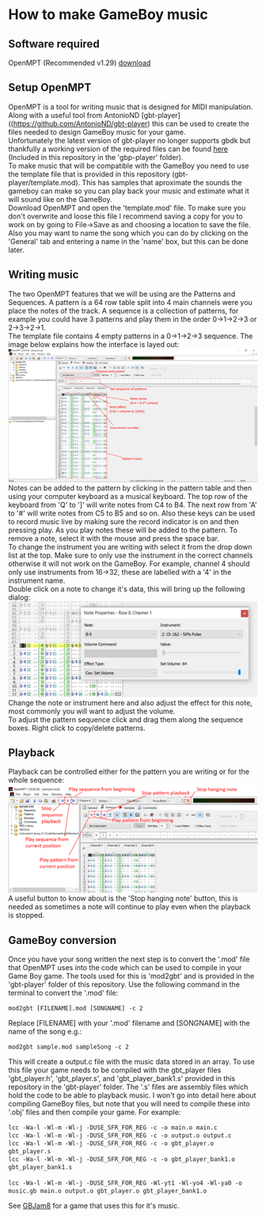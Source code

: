 # How to make GameBoy music

## Software required
OpenMPT (Recommended v1.29) [download](https://openmpt.org/download)

## Setup OpenMPT
OpenMPT is a tool for writing music that is designed for MIDI manipulation. Along with a useful tool from AntonioND [gbt-player]((https://github.com/AntonioND/gbt-player) this can be used to create the files needed to design GameBoy music for your game.  
Unfortunately the latest version of gbt-player no longer supports gbdk but thankfully a working version of the required files can be found [here](https://github.com/gingemonster/GamingMonstersGameBoySampleCode/tree/master/19_making_music) (Included in this repository in the 'gbp-player' folder).  
To make music that will be compatible with the GameBoy you need to use the template file that is provided in this repository (gbt-player/template.mod). This has samples that aproximate the sounds the gameboy can make so you can play back your music and estimate what it will sound like on the GameBoy.  
Download OpenMPT and open the 'template.mod' file. To make sure you don't overwrite and loose this file I recommend saving a copy for you to work on by going to File->Save as and choosing a location to save the file. Also you may want to name the song which you can do by clicking on the 'General' tab and entering a name in the 'name' box, but this can be done later.  

## Writing music
The two OpenMPT features that we will be using are the Patterns and Sequences. A pattern is a 64 row table split into 4 main channels were you place the notes of the track. A sequence is a collection of patterns, for example you could have 3 patterns and play them in the order 0->1->2->3 or 2->3->2->1.  
The template file contains 4 empty patterns in a 0->1->2->3 sequence. The image below explains how the interface is layed out:
![Labelled OpenMPT interface](docs/labelledinterface.PNG)
Notes can be added to the pattern by clicking in the pattern table and then using your computer keyboard as a musical keyboard. The top row of the keyboard from 'Q' to ']' will write notes from C4 to B4. The next row from 'A' to '#' will write notes from C5 to B5 and so on. Also these keys can be used to record music live by making sure the record indicator is on and then pressing play. As you play notes these will be added to the pattern. To remove a note, select it with the mouse and press the space bar.  
To change the instrument you are writing with select it from the drop down list at the top. Make sure to only use the instrument in the correct channels otherwise it will not work on the GameBoy. For example, channel 4 should only use instruments from 16->32, these are labelled with a '4' in the instrument name.  
Double click on a note to change it's data, this will bring up the following dialog:
![OpenMPT note edit dialog](docs/noteeditdialog.PNG)
Change the note or instrument here and also adjust the effect for this note, most commonly you will want to adjust the volume.  
To adjust the pattern sequence click and drag them along the sequence boxes. Right click to copy/delete patterns.

## Playback 
Playback can be controlled either for the pattern you are writing or for the whole sequence:
![Labelled OpenMPT playback interface](docs/labelledplayback.PNG)
A useful button to know about is the 'Stop hanging note' button, this is needed as sometimes a note will continue to play even when the playback is stopped. 

## GameBoy conversion
Once you have your song written the next step is to convert the '.mod' file that OpenMPT uses into the code which can be used to compile in your Game Boy game. The tools used for this is 'mod2gbt' and is provided in the 'gbt-player' folder of this repository.
Use the following command in the terminal to convert the '.mod' file:
```
mod2gbt [FILENAME].mod [SONGNAME] -c 2
```
Replace [FILENAME] with your '.mod' filename and [SONGNAME] with the name of the song e.g.:
```
mod2gbt sample.mod sampleSong -c 2
```
This will create a output.c file with the music data stored in an array. To use this file your game needs to be compiled with the gbt_player files 'gbt_player.h', 'gbt_player.s', and 'gbt_player_bank1.s' provided in this repository in the 'gbt-player' folder. The '.s' files are assembly files which hold the code to be able to playback music. I won't go into detail here about compiling GameBoy files, but note that you will need to compile these into '.obj' files and then compile your game. For example:
```
lcc -Wa-l -Wl-m -Wl-j -DUSE_SFR_FOR_REG -c -o main.o main.c
lcc -Wa-l -Wl-m -Wl-j -DUSE_SFR_FOR_REG -c -o output.o output.c
lcc -Wa-l -Wl-m -Wl-j -DUSE_SFR_FOR_REG -c -o gbt_player.o gbt_player.s
lcc -Wa-l -Wl-m -Wl-j -DUSE_SFR_FOR_REG -c -o gbt_player_bank1.o gbt_player_bank1.s

lcc -Wa-l -Wl-m -Wl-j -DUSE_SFR_FOR_REG -Wl-yt1 -Wl-yo4 -Wl-ya0 -o music.gb main.o output.o gbt_player.o gbt_player_bank1.o
```
See [GBJam8](https://github.com/GamesKnightStudios/GBJam8) for a game that uses this for it's music. 